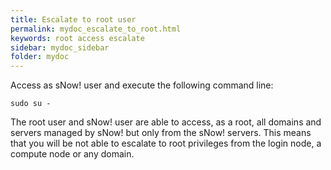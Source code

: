 ```yaml
---
title: Escalate to root user
permalink: mydoc_escalate_to_root.html
keywords: root access escalate
sidebar: mydoc_sidebar
folder: mydoc
---
```


Access as sNow! user and execute the following command line:

```
sudo su -
```

The root user and sNow! user are able to access, as a root, all domains and servers managed by sNow! but only from the sNow! servers. This means that you will be not able to escalate to root privileges from the login node, a compute node or any domain.

